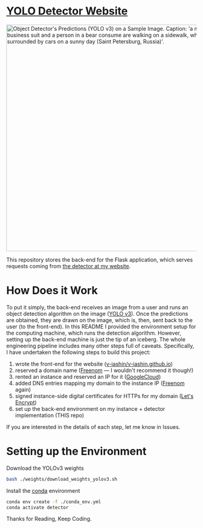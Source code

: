 # [YOLO Detector Website](https://v-iashin.github.io/detector)

<img src="https://github.com/v-iashin/v-iashin.github.io/raw/master/images/typical_russian_day_res.jpeg" alt="Object Detector's Predictions (YOLO v3) on a Sample Image. Caption: 'a man in a business suit and a person in a bear consume are walking on a sidewalk, which is surrounded by cars on a sunny day (Saint Petersburg, Russia)'." width="600">

This repository stores the back-end for the Flask application, which serves requests coming from [the detector at my website](https://v-iashin.github.io/detector).

# How Does it Work
To put it simply, the back-end receives an image from a user and runs an object detection algorithm on the image ([YOLO v3](https://pjreddie.com/darknet/yolo/)). Once the predictions are obtained, they are drawn on the image, which is, then, sent back to the user (to the front-end). In this README I provided the environment setup for the computing machine, which runs the detection algorithm. However, setting up the back-end machine is just the tip of an iceberg. The whole engineering pipeline includes many other steps full of caveats. Specifically, I have undertaken the following steps to build this project:
1. wrote the front-end for the website ([v-iashin/v-iashin.github.io](https://github.com/v-iashin/v-iashin.github.io))
2. reserved a domain name ([Freenom](https://freenom.com/) — I wouldn't recommend it though!)
3. rented an instance and reserved an IP for it ([GoogleCloud](https://cloud.google.com/))
4. added DNS entries mapping my domain to the instance IP ([Freenom](https://freenom.com/) again)
5. signed instance-side digital certificates for HTTPs for my domain ([Let's Encrypt](https://letsencrypt.org/))
6. set up the back-end environment on my instance + detector implementation (THIS repo)

If you are interested in the details of each step, let me know in Issues.

# Setting up the Environment
Download the YOLOv3 weights
```bash
bash ./weights/download_weights_yolov3.sh
```

Install the [conda](https://docs.conda.io/en/latest/miniconda.html) environment
```bash
conda env create -f ./conda_env.yml
conda activate detector
```

Thanks for Reading, Keep Coding. 
